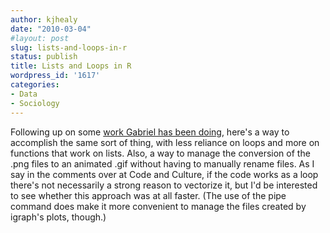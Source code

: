 ```yaml
---
author: kjhealy
date: "2010-03-04"
#layout: post
slug: lists-and-loops-in-r
status: publish
title: Lists and Loops in R
wordpress_id: '1617'
categories:
- Data
- Sociology
---
```


Following up on some [work Gabriel has been doing](http://codeandculture.wordpress.com/2010/02/28/more-r-headaches/), here's a way to accomplish the same sort of thing, with less reliance on loops and more on functions that work on lists. Also, a way to manage the conversion of the .png files to an animated .gif without having to manually rename files. As I say in the comments over at Code and Culture, if the code works as a loop there's not necessarily a strong reason to vectorize it, but I'd be interested to see whether this approach was at all faster. (The use of the pipe command does make it more convenient to manage the files created by igraph's plots, though.)

<script src="http://gist.github.com/322442.js?file=rossman.r"></script>
